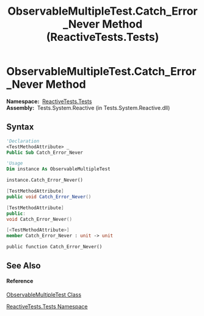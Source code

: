 ﻿---
title: ObservableMultipleTest.Catch_Error_Never Method  (ReactiveTests.Tests)
TOCTitle: Catch_Error_Never Method
ms:assetid: M:ReactiveTests.Tests.ObservableMultipleTest.Catch_Error_Never
ms:mtpsurl: https://msdn.microsoft.com/en-us/library/reactivetests.tests.observablemultipletest.catch_error_never(v=VS.103)
ms:contentKeyID: 36619066
ms.date: 06/28/2011
mtps_version: v=VS.103
f1_keywords:
- ReactiveTests.Tests.ObservableMultipleTest.Catch_Error_Never
dev_langs:
- CSharp
- JScript
- VB
- FSharp
- c++
---

# ObservableMultipleTest.Catch\_Error\_Never Method

**Namespace:**  [ReactiveTests.Tests](hh289046\(v=vs.103\).md)  
**Assembly:**  Tests.System.Reactive (in Tests.System.Reactive.dll)

## Syntax

``` vb
'Declaration
<TestMethodAttribute> _
Public Sub Catch_Error_Never
```

``` vb
'Usage
Dim instance As ObservableMultipleTest

instance.Catch_Error_Never()
```

``` csharp
[TestMethodAttribute]
public void Catch_Error_Never()
```

``` c++
[TestMethodAttribute]
public:
void Catch_Error_Never()
```

``` fsharp
[<TestMethodAttribute>]
member Catch_Error_Never : unit -> unit 
```

``` jscript
public function Catch_Error_Never()
```

## See Also

#### Reference

[ObservableMultipleTest Class](hh303586\(v=vs.103\).md)

[ReactiveTests.Tests Namespace](hh289046\(v=vs.103\).md)

